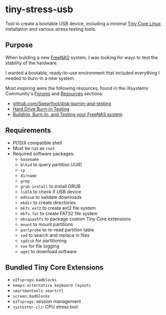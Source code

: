 # tiny-stress-usb

Tool to create a bootable USB device, including a minimal [Tiny Core Linux](http://tinycorelinux.net/) installation and various stress testing tools.

## Purpose

When building a new [FreeNAS](https://www.freenas.org/) system, I was looking for ways to test the stability of the hardware.

I wanted a bootable, ready-to-use environment that included everything I needed to burn-in a new system.

Most inspiring were the following resources, found in the iXsystems Community's [Forums](https://www.ixsystems.com/community/) and [Resources](https://www.ixsystems.com/community/resources/) sections:

* [github.com/Spearfoot/disk-burnin-and-testing](https://github.com/Spearfoot/disk-burnin-and-testing)
* [Hard Drive Burn-in Testing](https://www.ixsystems.com/community/resources/hard-drive-burn-in-testing.92/)
* [Building, Burn-In, and Testing your FreeNAS system](https://www.ixsystems.com/community/threads/building-burn-in-and-testing-your-freenas-system.17750/)

## Requirements

* POSIX compatible shell
* Must be run as `root`
* Required software packages:
  * `basename`
  * `blkid` to query partition UUID
  * `cp`
  * `dirname`
  * `grep`
  * `grub-install` to install GRUB
  * `lsblk` to check if USB device
  * `md5sum` to validate downloads
  * `mkdir` to create directories
  * `mkfs.ext2` to create ext2 file system
  * `mkfs.fat` to create FAT32 file system
  * `mksquashfs` to package custom Tiny Core extensions
  * `mount` to mount partitions
  * `partprobe` to re-read partition table
  * `sed` to search and replace in files
  * `sgdisk` for partitioning
  * `tee` for file logging
  * `wget` to download software

## Bundled Tiny Core Extensions

* `e2fsprogs`: `badblocks`
* `kmaps`: `alternative keyboard layouts`
* `smartmontools`: `smartctl`
* `screen`: `badblocks`
* `e2fsprogs`: session management
* `systester-cli`: CPU stress tool
